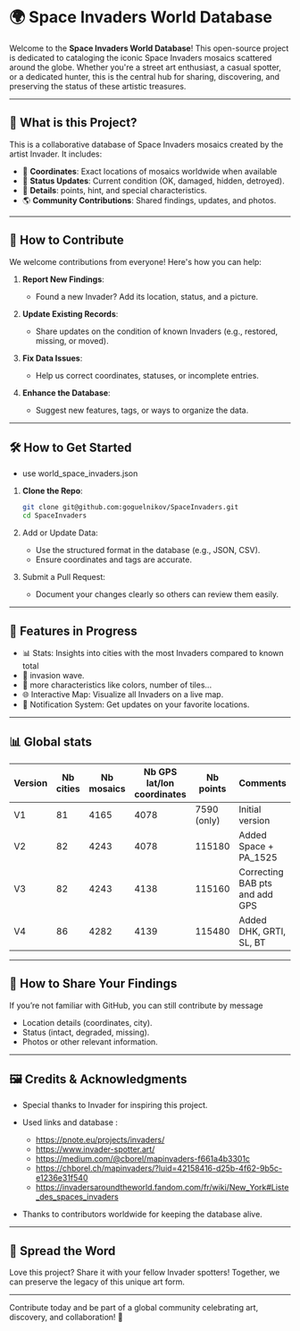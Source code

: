 # 🌍 Space Invaders World Database

Welcome to the **Space Invaders World Database**! This open-source project is dedicated to cataloging the iconic Space Invaders mosaics scattered around the globe. Whether you're a street art enthusiast, a casual spotter, or a dedicated hunter, this is the central hub for sharing, discovering, and preserving the status of these artistic treasures.

---

## 🚀 What is this Project?

This is a collaborative database of Space Invaders mosaics created by the artist Invader. It includes:

- 📍 **Coordinates**: Exact locations of mosaics worldwide when available
- 📸 **Status Updates**: Current condition (OK, damaged, hidden, detroyed).
- 🌈 **Details**: points, hint, and special characteristics.
- 🌎 **Community Contributions**: Shared findings, updates, and photos.

---

## 🤝 How to Contribute

We welcome contributions from everyone! Here's how you can help:

1. **Report New Findings**:
   - Found a new Invader? Add its location, status, and a picture.
   
2. **Update Existing Records**:
   - Share updates on the condition of known Invaders (e.g., restored, missing, or moved).

3. **Fix Data Issues**:
   - Help us correct coordinates, statuses, or incomplete entries.

4. **Enhance the Database**:
   - Suggest new features, tags, or ways to organize the data.

---

## 🛠 How to Get Started
   - use world_space_invaders.json

1. **Clone the Repo**:
   ```bash
   git clone git@github.com:goguelnikov/SpaceInvaders.git
   cd SpaceInvaders
   
2. Add or Update Data:
   - Use the structured format in the database (e.g., JSON, CSV).
   - Ensure coordinates and tags are accurate.

3. Submit a Pull Request:
   - Document your changes clearly so others can review them easily.

---

## 🌟 Features in Progress
   - 📊 Stats: Insights into cities with the most Invaders compared to known total
   - 🌊 invasion wave.
   - 🛒 more characteristics like colors, number of tiles...
   - 🌐 Interactive Map: Visualize all Invaders on a live map.
   - 🔔 Notification System: Get updates on your favorite locations.

---

## 📊 Global stats

| Version | Nb cities | Nb mosaics | Nb GPS lat/lon coordinates | Nb points   | Comments                        |
|---------|-----------|------------|----------------------------|-------------|---------------------------------|
| V1      | 81        | 4165       | 4078                       | 7590 (only) | Initial version                 |
| V2      | 82        | 4243       | 4078                       | 115180      | Added Space + PA_1525           |
| V3      | 82        | 4243       | 4138                       | 115160      | Correcting BAB pts and add GPS  |
| V4      | 86        | 4282       | 4139                       | 115480      | Added DHK, GRTI, SL, BT         |                      

---

## 📩 How to Share Your Findings
If you’re not familiar with GitHub, you can still contribute by message

   - Location details (coordinates, city).
   - Status (intact, degraded, missing).
   - Photos or other relevant information.

---

## 🖼 Credits & Acknowledgments
   - Special thanks to Invader for inspiring this project.
   - Used links and database :
      * https://pnote.eu/projects/invaders/
      * https://www.invader-spotter.art/
      * https://medium.com/@cborel/mapinvaders-f661a4b3301c
      * https://chborel.ch/mapinvaders/?luid=42158416-d25b-4f62-9b5c-e1236e31f540
      * https://invadersaroundtheworld.fandom.com/fr/wiki/New_York#Liste_des_spaces_invaders

   - Thanks to contributors worldwide for keeping the database alive.

---

## 📢 Spread the Word
Love this project? Share it with your fellow Invader spotters! Together, we can preserve the legacy of this unique art form.

---

Contribute today and be part of a global community celebrating art, discovery, and collaboration! 🌌
